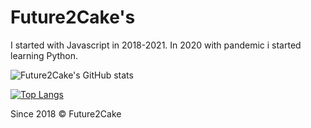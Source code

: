 # Future2Cake's

I started with Javascript in 2018-2021. In 2020 with pandemic i started learning Python.

![Future2Cake's GitHub stats](https://github-readme-stats.vercel.app/api?username=Squidward54&show_icons=true&theme=tokyonight)

[![Top Langs](https://github-readme-stats.vercel.app/api/top-langs/?username=Squidward54&theme=tokyonight)](https://github.com/anuraghazra/github-readme-stats)


Since 2018 © Future2Cake
